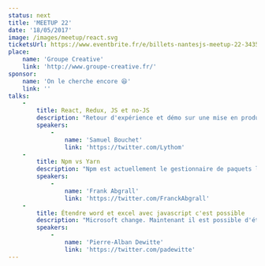 ```yaml
---
status: next
title: 'MEETUP 22'
date: '18/05/2017'
image: /images/meetup/react.svg
ticketsUrl: https://www.eventbrite.fr/e/billets-nantesjs-meetup-22-34355966621
place:
    name: 'Groupe Creative'
    link: 'http://www.groupe-creative.fr/'
sponsor:
    name: 'On le cherche encore 😆'
    link: ''
talks:
    -
        title: React, Redux, JS et no-JS
        description: "Retour d'expérience et démo sur une mise en production où la très grande majorité du code est partagée entre client pour rendu js et serveur pour rendu no-js. Présentation et discussion autour de l'architecture technique."
        speakers:
            -
                name: 'Samuel Bouchet'
                link: 'https://twitter.com/Lythom'
    -
        title: Npm vs Yarn
        description: "Npm est actuellement le gestionnaire de paquets le plus utilisé dans le monde Javascript. Fin 2016, son jeune concurrent Yarn fait son apparition et gagne très vite en popularité. Yarn est-il à la hauteur de cette popularité ? Comment se démarque-t-il d'Npm? Dans ce talk, nous allons mettre en évidence les principales différences entre les deux gestionnaires de paquets à travers une série de tests concrets."
        speakers:
            -
                name: 'Frank Abgrall'
                link: 'https://twitter.com/FranckAbgrall'
    -
        title: Étendre word et excel avec javascript c'est possible
        description: "Microsoft change. Maintenant il est possible d'étendre Office avec quelques lignes de HTML, CSS et Javascript. Venez découvrir comment il est possible de lire et d'enrichir un document word ou bien de compléter un document excel en quelques lignes de code."
        speakers:
            -
                name: 'Pierre-Alban Dewitte'
                link: 'https://twitter.com/padewitte'
---
```

